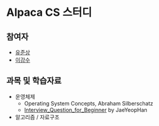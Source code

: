 # Alpaca CS 스터디

## 참여자
* [유준상](https://github.com/wnstkdyu)
* [이강수](https://github.com/oaksong)

## 과목 및 학습자료

* 운영체제
  * Operating System Concepts, Abraham Silberschatz
  * [Interview_Question_for_Beginner](https://github.com/JaeYeopHan/Interview_Question_for_Beginner) by JaeYeopHan
* 알고리즘 / 자료구조
